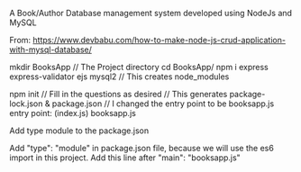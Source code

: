 A Book/Author Database management system developed using NodeJs and MySQL

From: https://www.devbabu.com/how-to-make-node-js-crud-application-with-mysql-database/

mkdir BooksApp     // The Project directory
cd BooksApp/
npm i express express-validator ejs mysql2      // This creates node_modules

npm init      // Fill in the questions as desired
              // This generates package-lock.json & package.json
// I changed the entry point to be booksapp.js
entry point: (index.js) booksapp.js


Add type module to the package.json

Add "type": "module" in package.json file, because we will use the es6 import in this project. Add this line after "main": "booksapp.js"


